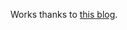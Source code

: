 Works thanks to [this blog](http://toranbillups.com/blog/archive/2012/09/01/running-your-first-javascript-unit-test-with-jasmine-node/).